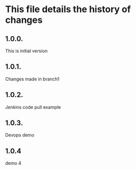 # This file details the history of changes
1.0.0.
------
This is initial version

1.0.1.
------
Changes made in branch1

1.0.2.
------
Jenkins code pull example

1.0.3.
-----
Devops demo

1.0.4
-----
demo 4
